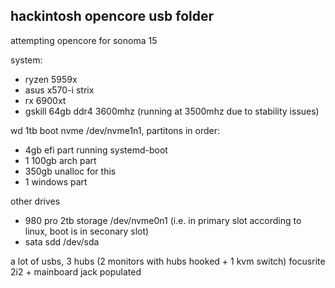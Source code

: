 ## hackintosh opencore usb folder

attempting opencore for sonoma 15

system:
- ryzen 5959x
- asus x570-i strix
- rx 6900xt
- gskill 64gb ddr4 3600mhz (running at 3500mhz due to stability issues)

wd 1tb boot nvme /dev/nvme1n1, partitons in order:
- 4gb efi part running systemd-boot 
- 1 100gb arch part 
- 350gb unalloc for this
- 1 windows part

other drives
+ 980 pro 2tb storage /dev/nvme0n1 (i.e. in primary slot according to linux, boot is in seconary slot)
+ sata sdd /dev/sda 

a lot of usbs, 3 hubs (2 monitors with hubs hooked + 1 kvm switch)
focusrite 2i2 + mainboard jack populated
